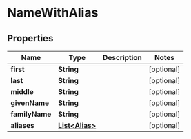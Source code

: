 

# NameWithAlias


## Properties

| Name | Type | Description | Notes |
|------------ | ------------- | ------------- | -------------|
|**first** | **String** |  |  [optional] |
|**last** | **String** |  |  [optional] |
|**middle** | **String** |  |  [optional] |
|**givenName** | **String** |  |  [optional] |
|**familyName** | **String** |  |  [optional] |
|**aliases** | [**List&lt;Alias&gt;**](Alias.md) |  |  [optional] |



